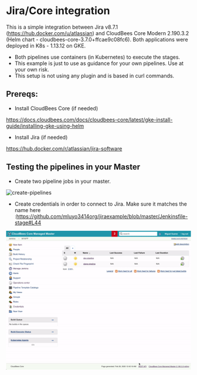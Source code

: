 # Jira/Core integration

This is a simple integration between Jira v8.7.1 (https://hub.docker.com/u/atlassian) and CloudBees Core Modern 2.190.3.2 (Helm chart - cloudbees-core-3.7.0+ffcae9c08fc6). Both applications were deployed in K8s - 1.13.12 on GKE.

* Both pipelines use containers (in Kubernetes) to execute the stages. 
* This example is just to use as guidance for your own pipelines. Use at your own risk.
* This setup is not using any plugin and is based in curl commands.

## Prereqs:

* Install CloudBees Core (if needed) 

https://docs.cloudbees.com/docs/cloudbees-core/latest/gke-install-guide/installing-gke-using-helm

* Install Jira (if needed) 

https://hub.docker.com/r/atlassian/jira-software

## Testing the pipelines in your Master

* Create two pipeline jobs in your master.

![create-pipelines](images/create-pipelines.gif)

* Create credentials in order to connect to Jira. Make sure it matches the name here :https://github.com/mluyo3414org/jiraexample/blob/master/Jenkinsfile-stage#L44

![create-credentials](images/create-credentials.gif)







